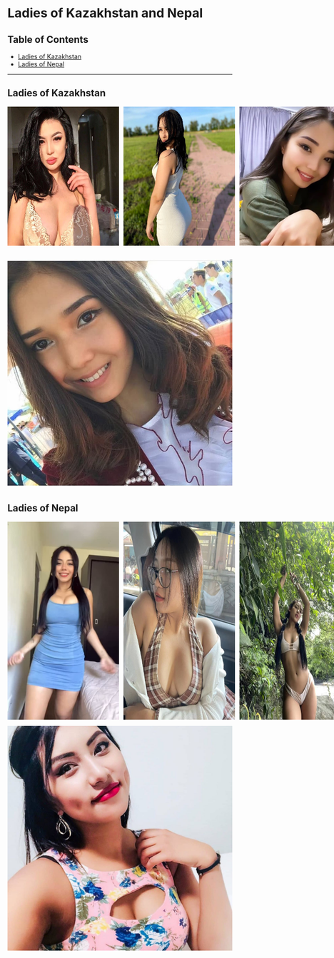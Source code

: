 # Ladies of Kazakhstan and Nepal

## Table of Contents

- [Ladies of Kazakhstan](#ladies-of-kazakhstan)
- [Ladies of Nepal](#ladies-of-nepal)

---

## Ladies of Kazakhstan

<div style="display: flex; gap: 10px;">
  <img src="./kazakh-1.jpg" alt="Kazakhstan Lady 1" width="250"/>
  <img src="./kazakh-2.jpg" alt="Kazakhstan Lady 2" width="250"/>
  <img src="./kazakh-3.jpg" alt="Kazakhstan Lady 3" width="250"/>
</div>

![](./kazakh-4.jpg)
---

## Ladies of Nepal

<div style="display: flex; gap: 10px;">
  <img src="./nepali-1.jpg" alt="Nepal Lady 1" width="250"/>
  <img src="./nepali-2.jpg" alt="Nepal Lady 2" width="250"/>
  <img src="./nepali-3.jpg" alt="Nepal Lady 3" width="250"/>
</div>

![](./nepali-4.jpg)